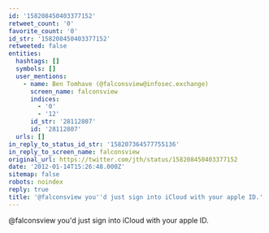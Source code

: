 ```yaml
---
id: '158208450403377152'
retweet_count: '0'
favorite_count: '0'
id_str: '158208450403377152'
retweeted: false
entities:
  hashtags: []
  symbols: []
  user_mentions:
    - name: Ben Tomhave (@falconsview@infosec.exchange)
      screen_name: falconsview
      indices:
        - '0'
        - '12'
      id_str: '28112807'
      id: '28112807'
  urls: []
in_reply_to_status_id_str: '158207364577755136'
in_reply_to_screen_name: falconsview
original_url: https://twitter.com/jth/status/158208450403377152
date: '2012-01-14T15:26:48.000Z'
sitemap: false
robots: noindex
reply: true
title: '@falconsview you''d just sign into iCloud with your apple ID.'
---
```


@falconsview you'd just sign into iCloud with your apple ID.